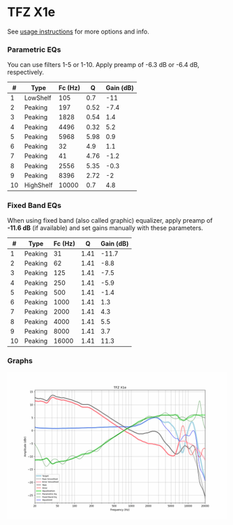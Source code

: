 # TFZ X1e
See [usage instructions](https://github.com/jaakkopasanen/AutoEq#usage) for more options and info.

### Parametric EQs
You can use filters 1-5 or 1-10. Apply preamp of -6.3 dB or -6.4 dB, respectively.

|   # | Type      |   Fc (Hz) |    Q |   Gain (dB) |
|-----|-----------|-----------|------|-------------|
|   1 | LowShelf  |       105 | 0.7  |       -11   |
|   2 | Peaking   |       197 | 0.52 |        -7.4 |
|   3 | Peaking   |      1828 | 0.54 |         1.4 |
|   4 | Peaking   |      4496 | 0.32 |         5.2 |
|   5 | Peaking   |      5968 | 5.98 |         0.9 |
|   6 | Peaking   |        32 | 4.9  |         1.1 |
|   7 | Peaking   |        41 | 4.76 |        -1.2 |
|   8 | Peaking   |      2556 | 5.35 |        -0.3 |
|   9 | Peaking   |      8396 | 2.72 |        -2   |
|  10 | HighShelf |     10000 | 0.7  |         4.8 |

### Fixed Band EQs
When using fixed band (also called graphic) equalizer, apply preamp of **-11.6 dB** (if available) and set gains manually with these parameters.

|   # | Type    |   Fc (Hz) |    Q |   Gain (dB) |
|-----|---------|-----------|------|-------------|
|   1 | Peaking |        31 | 1.41 |       -11.7 |
|   2 | Peaking |        62 | 1.41 |        -8.8 |
|   3 | Peaking |       125 | 1.41 |        -7.5 |
|   4 | Peaking |       250 | 1.41 |        -5.9 |
|   5 | Peaking |       500 | 1.41 |        -1.4 |
|   6 | Peaking |      1000 | 1.41 |         1.3 |
|   7 | Peaking |      2000 | 1.41 |         4.3 |
|   8 | Peaking |      4000 | 1.41 |         5.5 |
|   9 | Peaking |      8000 | 1.41 |         3.7 |
|  10 | Peaking |     16000 | 1.41 |        11.3 |

### Graphs
![](./TFZ%20X1e.png)
